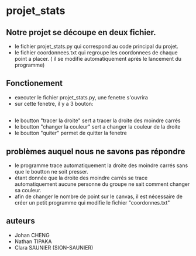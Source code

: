 # projet_stats

## Notre projet se découpe en deux fichier.
- le fichier projet_stats.py qui correspond au code principal du projet.
- le fichier coordonnees.txt qui regroupe les coordonnees de chaque point a placer. ( il se modifie automatiquement après le lancement du programme)

## Fonctionement
- executer le fichier projet_stats.py, une fenetre s'ouvrira
- sur cette fenetre, il y a 3 bouton:
##
- le boutton "tracer la droite" sert a tracer la droite des moindre carrés
- le boutton "changer la couleur" sert a changer la couleur de la droite
- le boutton "quiter" permet de quitter la fenetre 
##

## problèmes auquel nous ne savons pas répondre
- le programme trace automatiquement la droite des moindre carrés sans que le boutton ne soit presser.
- étant donnée que la droite des moindre carrés se trace automatiquement aucune personne du groupe ne sait comment changer sa couleur.
- afin de changer le nombre de point sur le canvas, il est nécessaire de créer un petit programme qui modifie le fichier "coordonnes.txt"

## auteurs
- Johan CHENG
- Nathan TIPAKA
- Clara SAUNIER (SION-SAUNIER)
